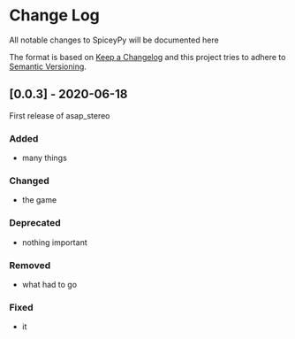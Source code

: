 # Change Log   
All notable changes to SpiceyPy will be documented here

The format is based on [Keep a Changelog](http://keepachangelog.com/)
and this project tries to adhere to [Semantic Versioning](http://semver.org/).


## [0.0.3] - 2020-06-18
First release of asap_stereo

### Added
- many things

### Changed
- the game

### Deprecated
- nothing important

### Removed
- what had to go

### Fixed
- it